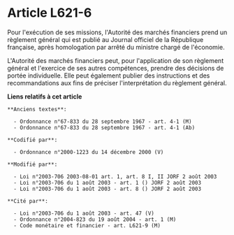 # Article L621-6

Pour l'exécution de ses missions, l'Autorité des marchés financiers prend un règlement général qui est publié au Journal
officiel de la République française, après homologation par arrêté du ministre chargé de l'économie.

L'Autorité des marchés financiers peut, pour l'application de son règlement général et l'exercice de ses autres compétences,
prendre des décisions de portée individuelle. Elle peut également publier des instructions et des recommandations aux fins de
préciser l'interprétation du règlement général.

**Liens relatifs à cet article**

	**Anciens textes**:

	  - Ordonnance n°67-833 du 28 septembre 1967 - art. 4-1 (M)
	  - Ordonnance n°67-833 du 28 septembre 1967 - art. 4-1 (Ab)

	**Codifié par**:

	  - Ordonnance n°2000-1223 du 14 décembre 2000 (V)

	**Modifié par**:

	  - Loi n°2003-706 2003-08-01 art. 1, art. 8 I, II JORF 2 août 2003
	  - Loi n°2003-706 du 1 août 2003 - art. 1 () JORF 2 août 2003
	  - Loi n°2003-706 du 1 août 2003 - art. 8 () JORF 2 août 2003

	**Cité par**:

	  - Loi n°2003-706 du 1 août 2003 - art. 47 (V)
	  - Ordonnance n°2004-823 du 19 août 2004 - art. 1 (M)
	  - Code monétaire et financier - art. L621-9 (M)
